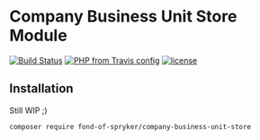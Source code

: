 # Company Business Unit Store Module
[![Build Status](https://travis-ci.org/fond-of/spryker-company-business-unit-store.svg?branch=master)](https://travis-ci.org/fond-of/spryker-company-business-unit-store)
[![PHP from Travis config](https://img.shields.io/travis/php-v/symfony/symfony.svg)](https://php.net/)
[![license](https://img.shields.io/github/license/mashape/apistatus.svg)](https://packagist.org/packages/fond-of-spryker/company-business-unit-store)

## Installation

Still WIP ;)

```
composer require fond-of-spryker/company-business-unit-store
```
